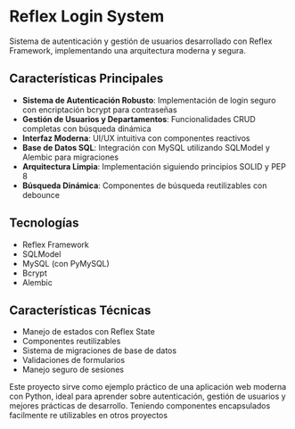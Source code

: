 # Reflex Login System

Sistema de autenticación y gestión de usuarios desarrollado con Reflex Framework, implementando una arquitectura moderna y segura.

## Características Principales

- **Sistema de Autenticación Robusto**: Implementación de login seguro con encriptación bcrypt para contraseñas
- **Gestión de Usuarios y Departamentos**: Funcionalidades CRUD completas con búsqueda dinámica
- **Interfaz Moderna**: UI/UX intuitiva con componentes reactivos
- **Base de Datos SQL**: Integración con MySQL utilizando SQLModel y Alembic para migraciones
- **Arquitectura Limpia**: Implementación siguiendo principios SOLID y PEP 8
- **Búsqueda Dinámica**: Componentes de búsqueda reutilizables con debounce

## Tecnologías

- Reflex Framework
- SQLModel
- MySQL (con PyMySQL)
- Bcrypt
- Alembic

## Características Técnicas

- Manejo de estados con Reflex State
- Componentes reutilizables
- Sistema de migraciones de base de datos
- Validaciones de formularios
- Manejo seguro de sesiones

Este proyecto sirve como ejemplo práctico de una aplicación web moderna con Python, ideal para aprender sobre autenticación, gestión de usuarios y mejores prácticas de desarrollo. Teniendo componentes encapsulados facilmente re utilizables en otros proyectos

